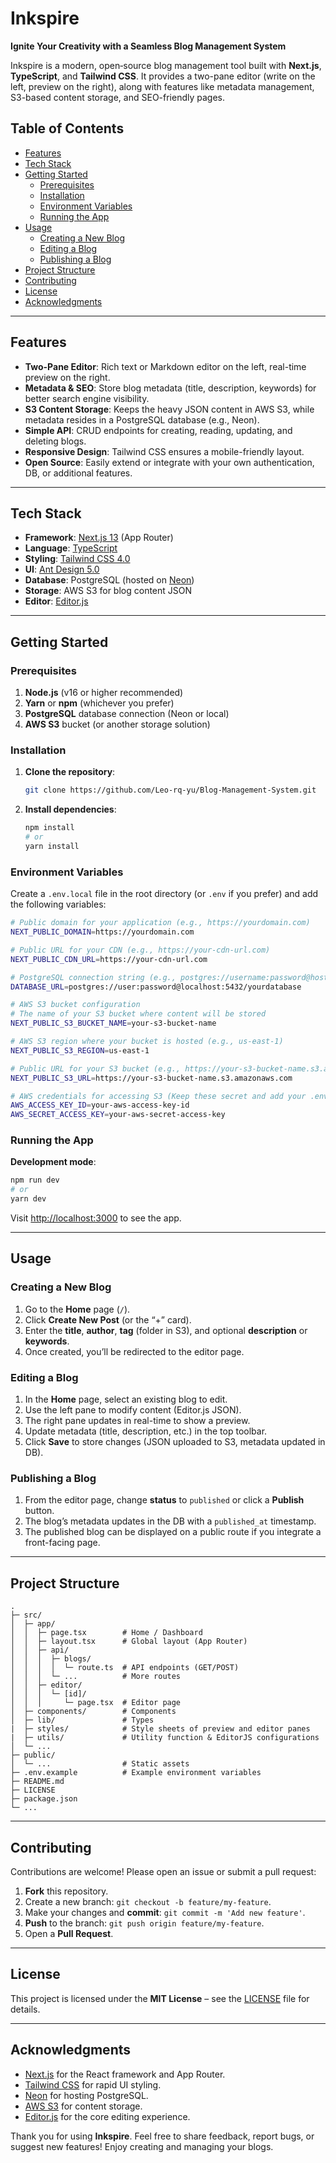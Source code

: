 # Inkspire

**Ignite Your Creativity with a Seamless Blog Management System**

Inkspire is a modern, open‐source blog management tool built with **Next.js**, **TypeScript**, and **Tailwind CSS**. It provides a two-pane editor (write on the left, preview on the right), along with features like metadata management, S3-based content storage, and SEO-friendly pages.

## Table of Contents

- [Features](#features)
- [Tech Stack](#tech-stack)
- [Getting Started](#getting-started)
  - [Prerequisites](#prerequisites)
  - [Installation](#installation)
  - [Environment Variables](#environment-variables)
  - [Running the App](#running-the-app)
- [Usage](#usage)
  - [Creating a New Blog](#creating-a-new-blog)
  - [Editing a Blog](#editing-a-blog)
  - [Publishing a Blog](#publishing-a-blog)
- [Project Structure](#project-structure)
- [Contributing](#contributing)
- [License](#license)
- [Acknowledgments](#acknowledgments)

---

## Features

- **Two-Pane Editor**: Rich text or Markdown editor on the left, real-time preview on the right.  
- **Metadata & SEO**: Store blog metadata (title, description, keywords) for better search engine visibility.  
- **S3 Content Storage**: Keeps the heavy JSON content in AWS S3, while metadata resides in a PostgreSQL database (e.g., Neon).  
- **Simple API**: CRUD endpoints for creating, reading, updating, and deleting blogs.  
- **Responsive Design**: Tailwind CSS ensures a mobile-friendly layout.  
- **Open Source**: Easily extend or integrate with your own authentication, DB, or additional features.

---

## Tech Stack

- **Framework**: [Next.js 13](https://nextjs.org/docs/app) (App Router)  
- **Language**: [TypeScript](https://www.typescriptlang.org/)  
- **Styling**: [Tailwind CSS 4.0](https://tailwindcss.com/)  
- **UI**: [Ant Design 5.0](https://ant.design/components/overview/)
- **Database**: PostgreSQL (hosted on [Neon](https://neon.tech/))  
- **Storage**: AWS S3 for blog content JSON  
- **Editor**: [Editor.js](https://editorjs.io/)

---

## Getting Started

### Prerequisites

1. **Node.js** (v16 or higher recommended)  
2. **Yarn** or **npm** (whichever you prefer)  
3. **PostgreSQL** database connection (Neon or local)  
4. **AWS S3** bucket (or another storage solution)

### Installation

1. **Clone the repository**:
   ```bash
   git clone https://github.com/Leo-rq-yu/Blog-Management-System.git
   ```
2. **Install dependencies**:
   ```bash
   npm install
   # or
   yarn install
   ```

### Environment Variables

Create a `.env.local` file in the root directory (or `.env` if you prefer) and add the following variables:

```bash
# Public domain for your application (e.g., https://yourdomain.com)
NEXT_PUBLIC_DOMAIN=https://yourdomain.com

# Public URL for your CDN (e.g., https://your-cdn-url.com)
NEXT_PUBLIC_CDN_URL=https://your-cdn-url.com

# PostgreSQL connection string (e.g., postgres://username:password@host:port/database)
DATABASE_URL=postgres://user:password@localhost:5432/yourdatabase

# AWS S3 bucket configuration
# The name of your S3 bucket where content will be stored
NEXT_PUBLIC_S3_BUCKET_NAME=your-s3-bucket-name

# AWS S3 region where your bucket is hosted (e.g., us-east-1)
NEXT_PUBLIC_S3_REGION=us-east-1

# Public URL for your S3 bucket (e.g., https://your-s3-bucket-name.s3.amazonaws.com)
NEXT_PUBLIC_S3_URL=https://your-s3-bucket-name.s3.amazonaws.com

# AWS credentials for accessing S3 (Keep these secret and add your .env file to .gitignore)
AWS_ACCESS_KEY_ID=your-aws-access-key-id
AWS_SECRET_ACCESS_KEY=your-aws-secret-access-key

```

### Running the App

**Development mode**:
```bash
npm run dev
# or
yarn dev
```

Visit [http://localhost:3000](http://localhost:3000) to see the app.

---

## Usage

### Creating a New Blog

1. Go to the **Home** page (`/`).  
2. Click **Create New Post** (or the “+” card).  
3. Enter the **title**, **author**, **tag** (folder in S3), and optional **description** or **keywords**.  
4. Once created, you’ll be redirected to the editor page.

### Editing a Blog

1. In the **Home** page, select an existing blog to edit.  
2. Use the left pane to modify content (Editor.js JSON).  
3. The right pane updates in real-time to show a preview.  
4. Update metadata (title, description, etc.) in the top toolbar.  
5. Click **Save** to store changes (JSON uploaded to S3, metadata updated in DB).

### Publishing a Blog

1. From the editor page, change **status** to `published` or click a **Publish** button.  
2. The blog’s metadata updates in the DB with a `published_at` timestamp.  
3. The published blog can be displayed on a public route if you integrate a front-facing page.

---

## Project Structure

```
.
├─ src/
│  ├─ app/
│  │  ├─ page.tsx        # Home / Dashboard
│  │  ├─ layout.tsx      # Global layout (App Router)
│  │  ├─ api/
│  │  │  ├─ blogs/
│  │  │  │  └─ route.ts  # API endpoints (GET/POST)
│  │  │  └─ ...          # More routes
│  │  ├─ editor/
│  │  │  └─ [id]/
│  │  │     └─ page.tsx  # Editor page
│  ├─ components/        # Components
│  ├─ lib/               # Types
|  ├─ styles/            # Style sheets of preview and editor panes
|  ├─ utils/             # Utility function & EditorJS configurations
│  └─ ...
├─ public/
│  └─ ...                # Static assets
├─ .env.example          # Example environment variables
├─ README.md
├─ LICENSE
├─ package.json
└─ ...
```

---

## Contributing

Contributions are welcome! Please open an issue or submit a pull request:

1. **Fork** this repository.  
2. Create a new branch: `git checkout -b feature/my-feature`.  
3. Make your changes and **commit**: `git commit -m 'Add new feature'`.  
4. **Push** to the branch: `git push origin feature/my-feature`.  
5. Open a **Pull Request**.

---

## License

This project is licensed under the **MIT License** – see the [LICENSE](LICENSE) file for details.

---

## Acknowledgments

- [Next.js](https://nextjs.org/) for the React framework and App Router.  
- [Tailwind CSS](https://tailwindcss.com/) for rapid UI styling.  
- [Neon](https://neon.tech/) for hosting PostgreSQL.  
- [AWS S3](https://aws.amazon.com/s3/) for content storage.  
- [Editor.js](https://editorjs.io/) for the core editing experience.

Thank you for using **Inkspire**. Feel free to share feedback, report bugs, or suggest new features! Enjoy creating and managing your blogs.